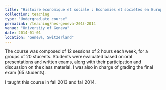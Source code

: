 ```yaml
---
title: "Histoire économique et sociale : Économies et sociétés en Europe, 1870-1970"
collection: teaching
type: "Undergraduate course"
permalink: /teaching/hes-geneva-2013-2014
venue: "University of Geneva"
date: 2014-01-01
location: "Geneva, Switzerland"
---
```


The course was composed of 12 sessions of 2 hours each week, for a groups of 20 students. Students were evaluated based on oral presentations and written exams, along with their participation and discussion on the class material. I was also in charge of grading the final exam (65 students).

I taught this course in fall 2013 and fall 2014.

